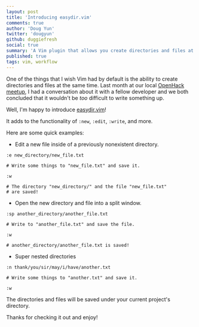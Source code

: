 ```yaml
---
layout: post
title: 'Introducing easydir.vim'
comments: true
author: 'Doug Yun'
twitter: 'dougyun'
github: duggiefresh
social: true
summary: 'A Vim plugin that allows you create directories and files at the same time!'
published: true
tags: vim, workflow
---
```


One of the things that I wish Vim had by default is the ability to create
directories and files at the same time. Last month at our local
[OpenHack meetup](http://openhack.github.io/), I had a conversation about
it with a fellow developer and we both concluded that it wouldn't be *too*
difficult to write something up.

Well, I'm happy to introduce [easydir.vim](https://github.com/dockyard/vim-easydir)!

It adds to the functionality of `:new`, `:edit`, `:write`, and more.

Here are some quick examples:

* Edit a new file inside of a previously nonexistent directory.

```
:e new_directory/new_file.txt

# Write some things to "new_file.txt" and save it.

:w

# The directory "new_directory/" and the file "new_file.txt"
# are saved!
```

* Open the new directory and file into a split window.

```
:sp another_directory/another_file.txt

# Write to "another_file.txt" and save the file.

:w

# another_directory/another_file.txt is saved!
```

* Super nested directories

```
:n thank/you/sir/may/i/have/another.txt

# Write some things to "another.txt" and save it.

:w
```

The directories and files will be saved under your current project's directory.

Thanks for checking it out and enjoy!
